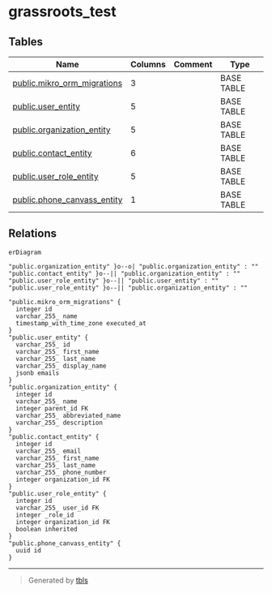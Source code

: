# grassroots_test

## Tables

| Name                                                          | Columns | Comment | Type       |
| ------------------------------------------------------------- | ------- | ------- | ---------- |
| [public.mikro_orm_migrations](public.mikro_orm_migrations.md) | 3       |         | BASE TABLE |
| [public.user_entity](public.user_entity.md)                   | 5       |         | BASE TABLE |
| [public.organization_entity](public.organization_entity.md)   | 5       |         | BASE TABLE |
| [public.contact_entity](public.contact_entity.md)             | 6       |         | BASE TABLE |
| [public.user_role_entity](public.user_role_entity.md)         | 5       |         | BASE TABLE |
| [public.phone_canvass_entity](public.phone_canvass_entity.md) | 1       |         | BASE TABLE |

## Relations

```mermaid
erDiagram

"public.organization_entity" }o--o| "public.organization_entity" : ""
"public.contact_entity" }o--|| "public.organization_entity" : ""
"public.user_role_entity" }o--|| "public.user_entity" : ""
"public.user_role_entity" }o--|| "public.organization_entity" : ""

"public.mikro_orm_migrations" {
  integer id
  varchar_255_ name
  timestamp_with_time_zone executed_at
}
"public.user_entity" {
  varchar_255_ id
  varchar_255_ first_name
  varchar_255_ last_name
  varchar_255_ display_name
  jsonb emails
}
"public.organization_entity" {
  integer id
  varchar_255_ name
  integer parent_id FK
  varchar_255_ abbreviated_name
  varchar_255_ description
}
"public.contact_entity" {
  integer id
  varchar_255_ email
  varchar_255_ first_name
  varchar_255_ last_name
  varchar_255_ phone_number
  integer organization_id FK
}
"public.user_role_entity" {
  integer id
  varchar_255_ user_id FK
  integer _role_id
  integer organization_id FK
  boolean inherited
}
"public.phone_canvass_entity" {
  uuid id
}
```

---

> Generated by [tbls](https://github.com/k1LoW/tbls)
